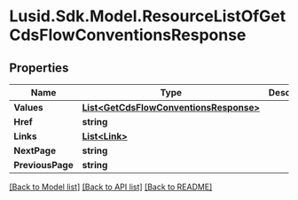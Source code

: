 # Lusid.Sdk.Model.ResourceListOfGetCdsFlowConventionsResponse

## Properties

Name | Type | Description | Notes
------------ | ------------- | ------------- | -------------
**Values** | [**List&lt;GetCdsFlowConventionsResponse&gt;**](GetCdsFlowConventionsResponse.md) |  | 
**Href** | **string** |  | [optional] 
**Links** | [**List&lt;Link&gt;**](Link.md) |  | [optional] 
**NextPage** | **string** |  | [optional] 
**PreviousPage** | **string** |  | [optional] 

[[Back to Model list]](../README.md#documentation-for-models) [[Back to API list]](../README.md#documentation-for-api-endpoints) [[Back to README]](../README.md)

